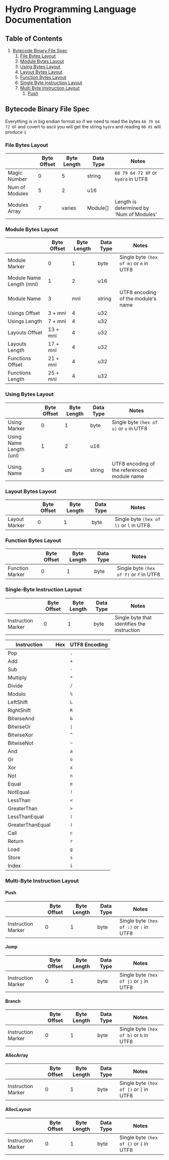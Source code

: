 # Hydro Programming Language Documentation

## Table of Contents
1. [Bytecode Binary File Spec](#bytecode-binary-file-spec)
   1. [File Bytes Layout](#file-bytes-layout)
   2. [Module Bytes Layout](#module-bytes-layout)
   3. [Using Bytes Layout](#using-bytes-layout)
   4. [Layout Bytes Layout](#layout-bytes-layout)
   5. [Function Bytes Layout](#function-bytes-layout)
   6. [Single Byte Instruction Layout](#single-byte-instruction-layout)
   7. [Multi Byte Instruction Layout](#multi-byte-instruction-layout)
      1. [Push](#push-)

## Bytecode Binary File Spec

Everything is in big endian format so if we need to read the bytes  `68 79 64 72 6F` and covert to ascii you will get the string `hydro` and reading `00 01` will produce `1`

### File Bytes Layout

|                | Byte Offset | Byte Length | Data Type | Notes                                    |
|----------------|-------------|-------------|-----------|------------------------------------------|
| Magic Number   | 0           | 5           | string    | `68 79 64 72 6F` or `hydro` in UTF8      |
| Num of Modules | 5           | 2           | u16       |                                          |
| Modules Array  | 7           | varies      | Module[]  | Length is determined by 'Num of Modules' |

### Module Bytes Layout

|                          | Byte Offset | Byte Length | Data Type | Notes                                   |
|--------------------------|-------------|-------------|-----------|-----------------------------------------|
| Module Marker            | 0           | 1           | byte      | Single byte `(hex of m)` or `m` in UTF8 |
| Module Name Length (mnl) | 1           | 2           | u16       |                                         |
| Module Name              | 3           | mnl         | string    | UTF8 encoding of the module's name      | 
| Usings Offset            | 3 + mnl     | 4           | u32       |                                         |
| Usings Length            | 7 + mnl     | 4           | u32       |                                         |
| Layouts Offset           | 13 + mnl    | 4           | u32       |                                         |
| Layouts Length           | 17 + mnl    | 4           | u32       |                                         |
| Functions Offset         | 21 + mnl    | 4           | u32       |                                         |
| Functions Length         | 25 + mnl    | 4           | u32       |                                         |

### Using Bytes Layout

|                         | Byte Offset | Byte Length | Data Type | Notes                                       |
|-------------------------|-------------|-------------|-----------|---------------------------------------------|
| Using Marker            | 0           | 1           | byte      | Single byte `(hex of u)` or `u` in UTF8     |
| Using Name Length (unl) | 1           | 2           | u16       |                                             |
| Using Name              | 3           | unl         | string    | UTF8 encoding of the referenced module name |

### Layout Bytes Layout

|               | Byte Offset | Byte Length | Data Type | Notes                                   |
|---------------|-------------|-------------|-----------|-----------------------------------------|
| Layout Marker | 0           | 1           | byte      | Single byte `(hex of l)` or `l` in UTF8 |

### Function Bytes Layout

|                 | Byte Offset | Byte Length | Data Type | Notes                                   |
|-----------------|-------------|-------------|-----------|-----------------------------------------|
| Function Marker | 0           | 1           | byte      | Single byte `(hex of f)` or `f` in UTF8 |

### Single-Byte Instruction Layout

|                    | Byte Offset | Byte Length | Data Type | Notes                                       |
|--------------------|-------------|-------------|-----------|---------------------------------------------|
| Instruction Marker | 0           | 1           | byte      | Single byte that identifies the instruction |

| Instruction      | Hex | UTF8 Encoding |
|------------------|-----|---------------|
| Pop              |     | `.`           |
| Add              |     | `+`           |
| Sub              |     | `-`           |
| Multiply         |     | `*`           |
| Divide           |     | `/`           |
| Modulo           |     | `%`           |
| LeftShift        |     | `L`           |
| RightShift       |     | `R`           |
| BitwiseAnd       |     | `&`           |
| BitwiseOr        |     | `\|`          |
| BitwiseXor       |     | `^`           |
| BitwiseNot       |     | `~`           |
| And              |     | `a`           |
| Or               |     | `o`           |
| Xor              |     | `x`           |
| Not              |     | `n`           |
| Equal            |     | `e`           |
| NotEqual         |     | `!`           |
| LessThan         |     | `<`           |
| GreaterThan      |     | `>`           |
| LessThanEqual    |     | `(`           |
| GreaterThanEqual |     | `)`           |
| Call             |     | `c`           |
| Return           |     | `r`           |
| Load             |     | `g`           |
| Store            |     | `s`           |
| Index            |     | `i`           |

### Multi-Byte Instruction Layout

#### Push

|                    | Byte Offset | Byte Length | Data Type | Notes                                   |
|--------------------|-------------|-------------|-----------|-----------------------------------------|
| Instruction Marker | 0           | 1           | byte      | Single byte `(hex of :)` or `:` in UTF8 |

#### Jump

|                    | Byte Offset | Byte Length | Data Type | Notes                                   |
|--------------------|-------------|-------------|-----------|-----------------------------------------|
| Instruction Marker | 0           | 1           | byte      | Single byte `(hex of j)` or `j` in UTF8 |

#### Branch

|                    | Byte Offset | Byte Length | Data Type | Notes                                   |
|--------------------|-------------|-------------|-----------|-----------------------------------------|
| Instruction Marker | 0           | 1           | byte      | Single byte `(hex of b)` or `b` in UTF8 |

#### AllocArray

|                    | Byte Offset | Byte Length | Data Type | Notes                                   |
|--------------------|-------------|-------------|-----------|-----------------------------------------|
| Instruction Marker | 0           | 1           | byte      | Single byte `(hex of [)` or `[` in UTF8 |

#### AllocLayout

|                    | Byte Offset | Byte Length | Data Type | Notes                                   |
|--------------------|-------------|-------------|-----------|-----------------------------------------|
| Instruction Marker | 0           | 1           | byte      | Single byte `(hex of {)` or `{` in UTF8 |
